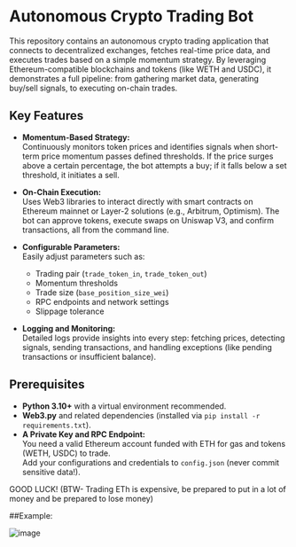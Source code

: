 # Autonomous Crypto Trading Bot

This repository contains an autonomous crypto trading application that connects to decentralized exchanges, fetches real-time price data, and executes trades based on a simple momentum strategy. By leveraging Ethereum-compatible blockchains and tokens (like WETH and USDC), it demonstrates a full pipeline: from gathering market data, generating buy/sell signals, to executing on-chain trades.

## Key Features

- **Momentum-Based Strategy:**  
  Continuously monitors token prices and identifies signals when short-term price momentum passes defined thresholds. If the price surges above a certain percentage, the bot attempts a buy; if it falls below a set threshold, it initiates a sell.

- **On-Chain Execution:**  
  Uses Web3 libraries to interact directly with smart contracts on Ethereum mainnet or Layer-2 solutions (e.g., Arbitrum, Optimism). The bot can approve tokens, execute swaps on Uniswap V3, and confirm transactions, all from the command line.

- **Configurable Parameters:**  
  Easily adjust parameters such as:
  - Trading pair (`trade_token_in`, `trade_token_out`)
  - Momentum thresholds
  - Trade size (`base_position_size_wei`)
  - RPC endpoints and network settings
  - Slippage tolerance

- **Logging and Monitoring:**  
  Detailed logs provide insights into every step: fetching prices, detecting signals, sending transactions, and handling exceptions (like pending transactions or insufficient balance).

## Prerequisites

- **Python 3.10+** with a virtual environment recommended.
- **Web3.py** and related dependencies (installed via `pip install -r requirements.txt`).
- **A Private Key and RPC Endpoint:**  
  You need a valid Ethereum account funded with ETH for gas and tokens (WETH, USDC) to trade.  
  Add your configurations and credentials to `config.json` (never commit sensitive data!).

GOOD LUCK! (BTW- Trading ETh is expensive, be prepared to put in a lot of money and be prepared to lose money)


##Example:

![image](https://github.com/user-attachments/assets/2d489459-ca3a-40f3-8517-c53eb93c521f)
